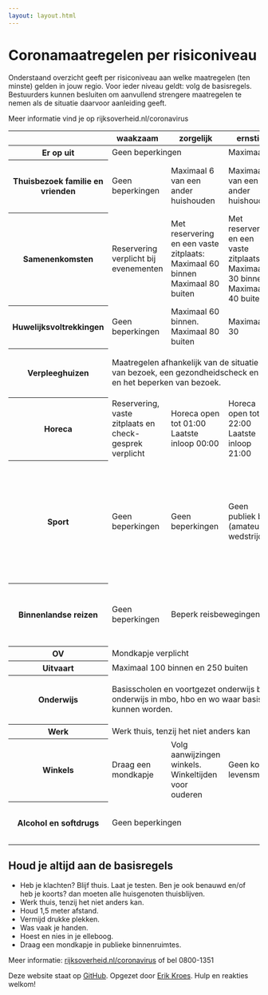 ```yaml
---
layout: layout.html
---
```


# Coronamaatregelen per risiconiveau

Onderstaand overzicht geeft per risiconiveau aan welke maatregelen (ten minste) gelden in jouw regio. Voor ieder niveau geldt: volg de basisregels. Bestuurders kunnen besluiten om aanvullend strengere maatregelen te nemen als de situatie daarvoor aanleiding geeft.

Meer informatie vind je op rijksoverheid.nl/coronavirus

<table>
    <colgroup>
        <col>
        <col>
        <col>
        <col>
        <col>
    </colgroup>
    <thead>
        <tr>
            <th></th>
            <th scope="col">waakzaam</th>
            <th scope="col">zorgelijk</th>
            <th scope="col">ernstig</th>
            <th scope="col">zeer ernstig</th>
            <th scope="col">lockdown</th>
        </tr>
    </thead>
    <tbody>
        <tr>
            <th scope="row">Er op uit</th>
            <td colspan="2">Geen beperkingen</td>
            <td colspan="3">Maximaal 4</td>
        </tr>
        <tr>
            <th scope="row">Thuisbezoek familie en vrienden</th>
            <td>Geen beperkingen</td>
            <td>Maximaal 6 van een ander huishouden</td>
            <td>Maximaal 3 van een ander huishouden</td>
            <td>Maximaal 3 van een ander huishouden Maximaal 1 bezoek per dag</td>
            <td>Blijf thuis</td>
        </tr>
        <tr>
            <th scope="row">Samenenkomsten</th>
            <td>Reservering verplicht bij evenementen</td>
            <td>Met reservering en een vaste zitplaats: Maximaal 60 binnen Maximaal 80 buiten</td>
            <td>Met reservering en een vaste zitplaats: Maximaal 30 binnen Maximaal 40 buiten</td>
            <td>Bijeenkomsten beperkt toegestaan met reservering en vaste zitplaats: Geen evenementen. Maximaal 4 buiten</td>
            <td>Geen bijeenkomsten</td>
        </tr>
        <tr>
            <th scope="row">Huwelijksvoltrekkingen</th>
            <td>Geen beperkingen</td>
            <td>Maximaal 60 binnen. Maximaal 80 buiten</td>
            <td>Maximaal 30</td>
            <td>Maximaal 30</td>
            <td>Maximaal 30</td>
        </tr>
        <tr>
            <th scope="row">Verpleeghuizen</th>
            <td colspan="5"><p>Maatregelen afhankelijk van de situatie op de locatie. Bijvoorbeeld reservering van bezoek, een gezondheidscheck en gebruik van neus- en mondmaskers en het beperken van bezoek.</td>
        </tr>
        <tr>
            <th scope="row">Horeca</th>
            <td>Reservering, vaste zitplaats en check- gesprek verplicht</td>
            <td>Horeca open tot 01:00 Laatste inloop 00:00</td>
            <td>Horeca open tot 22:00 Laatste inloop 21:00</td>
            <td>Horeca gesloten</td>
            <td>Horeca gesloten</td>
        </tr>
        <tr>
            <th scope="row">Sport</th>
            <td>Geen beperkingen</td>
            <td>Geen beperkingen</td>
            <td>Geen publiek bij (amateur)-wedstrijden</td>
            <td>Geen sportwedstrijden bij volwassenen en jeugd. Bij trainingen maximaal 4 personen op 1,5 meter afstand. Uitzondering voor jongeren tot en met 17 jaar</td>
            <td>Verbod op sport- activiteiten binnen</td>
        </tr>
        <tr>
            <th scope="row">Binnenlandse reizen</th>
            <td>Geen beperkingen</td>
            <td colspan="3">Beperk reisbewegingen</td>
            <td>Niet noodzakelijke reizen in binnen- en buitenland vermijden</td>
        </tr>
        <tr>
            <th scope="row">OV</th>
            <td colspan="5">Mondkapje verplicht</td>
        </tr>
        <tr>
            <th scope="row">Uitvaart</th>
            <td colspan="5">Maximaal 100 binnen en 250 buiten</td>
        </tr>
        <tr>
            <th scope="row">Onderwijs</th>
            <td colspan="4"><p>Basisscholen en voortgezet onderwijs blijven open. Fysiek onderwijs in mbo, hbo en wo waar basisregels gevolgd kunnen worden.</td>
            <td>Mbo, hbo en wo alleen via online onderwijs</td>
        </tr>
        <tr>
            <th scope="row">Werk</th>
            <td colspan="5">Werk thuis, tenzij het niet anders kan</td>
        </tr>
        <tr>
            <th scope="row">Winkels</th>
            <td>Draag een mondkapje</td>
            <td>Volg aanwijzingen winkels. Winkeltijden voor ouderen</td>
            <td colspan="3">Geen koopavonden behalve voor verkoop levensmiddelen. Winkeltijden voor ouderen</td>
        </tr>
        <tr>
            <th scope="row">Alcohol en softdrugs</th>
            <td colspan="3">Geen beperkingen</td>
            <td colspan="2">Na 20:00 uur: Verbod op verkoop alcohol en softdrugs. Verbod op bezit / nuttigen alcohol en softdrugs in openbare ruimte</td>
        </tr>
    </tbody>
</table>

## Houd je altijd aan de basisregels

- Heb je klachten? Blijf thuis. Laat je testen. Ben je ook benauwd en/of heb je koorts? dan moeten alle huisgenoten thuisblijven.
- Werk thuis, tenzij het niet anders kan.
- Houd 1,5 meter afstand.
- Vermijd drukke plekken.
- Was vaak je handen.
- Hoest en nies in je elleboog.
- Draag een mondkapje in publieke binnenruimtes.

Meer informatie: [rijksoverheid.nl/coronavirus](https://rijksoverheid.nl/coronavirus) of bel 0800-1351

Deze website staat op [GitHub](https://github.com/erikkroes/corona-roadmap). Opgezet door [Erik Kroes](https://twitter.com/erikKroes). Hulp en reakties welkom!
